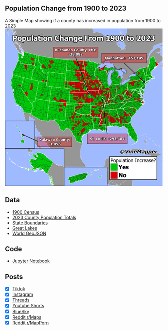 ## Population Change from 1900 to 2023
A Simple Map showing if a county has increased in population from 1900 to 2023
![Map](Population_Change_1900_to_2023.png)

## Data
* [1900 Census](https://www.nber.org/research/data/census-us-decennial-county-population-data-1900-1990)
* [2023 County Population Totals](https://www2.census.gov/programs-surveys/popest/datasets/2020-2023/counties/totals/)
* [State Boundaries](https://www.census.gov/geographies/mapping-files/time-series/geo/carto-boundary-file.html)
* [Great Lakes](https://usicecenter.gov/Products/GreatLakesData)
* [World GeoJSON](https://public.opendatasoft.com/explore/dataset/world-administrative-boundaries/export/?flg=en-us)

## Code
* [Jupyter Notebook](FormatData.ipynb)

## Posts
- [x] [Tiktok](https://www.tiktok.com/@vinemapper/video/7444737418118303018)
- [x] [Instagram](https://www.instagram.com/p/DDXYXxaPBSj/)
- [x] [Threads](https://www.threads.net/@vinemapper/post/DDXYY6wPnla)
- [x] [Youtube Shorts](https://youtube.com/shorts/C_FxcruUAoM)
- [x] [BlueSky](https://bsky.app/profile/vinemapper.bsky.social/post/3lcv7kw7on222)
- [x] [Reddit r/Maps](https://www.reddit.com/r/Maps/comments/1haegkh/population_increase_or_decrease_from_1900_to_2023/)
- [x] [Reddit r/MapPorn](https://www.reddit.com/r/MapPorn/comments/1haefun/population_increase_or_decrease_from_1900_to_2023/)
